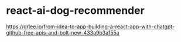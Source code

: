 # react-ai-dog-recommender
https://drlee.io/from-idea-to-app-building-a-react-app-with-chatgpt-github-free-apis-and-bolt-new-433a9b3a155a
